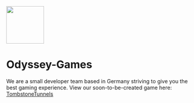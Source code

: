 <img src="https://user-images.githubusercontent.com/59575572/228004935-5d38c052-45fb-4541-969e-51e2121032e4.png" height=100>

# Odyssey-Games
We are a small developer team based in Germany striving to give you the best gaming experience. View our soon-to-be-created game here: [TombstoneTunnels](https://github.com/Odyssey-Games/TombstoneTunnels)
